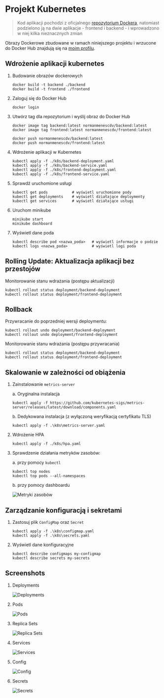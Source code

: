 # Projekt Kubernetes

> Kod aplikacji pochodzi z oficjalnego [repozytorium Dockera](https://github.com/docker/getting-started-app), natomiast podzielono ją na dwie aplikacje - frontend i backend - i wprowadzono w niej kilka nieznacznych zmian

Obrazy Dockerowe zbudowane w ramach niniejszego projektu i wrzucone do Docker Hub znajdują się na [moim profilu](https://hub.docker.com/u/normanmenescdv/).

## Wdrożenie aplikacji kubernetes

1. Budowanie obrazów dockerowych

   ```
   docker build -t backend ./backend
   docker build -t frontend ./frontend
   ```

2. Zaloguj się do Docker Hub

   ```
   docker login
   ```

3. Utwórz tag dla repozytorium i wyślij obraz do Docker Hub

   ```
   docker image tag backend:latest normanmenescdv/backend:latest
   docker image tag frontend:latest normanmenescdv/frontend:latest

   docker push normanmenescdv/backend:latest
   docker push normanmenescdv/frontend:latest
   ```

4. Wdrożenie aplikacji w Kubernetes

   ```
   kubectl apply -f ./k8s/backend-deployment.yaml
   kubectl apply -f ./k8s/backend-service.yaml
   kubectl apply -f ./k8s/frontend-deployment.yaml
   kubectl apply -f ./k8s/frontend-service.yaml
   ```

5. Sprawdź uruchomione usługi

   ```
   kubectl get pods           # wyświetl uruchomione pody
   kubectl get deployments    # wyświetl działające deploymenty
   kubectl get services       # wyświetl działające usługi
   ```

6. Uruchom minikube

   ```
   minikube start
   minikube dashboard
   ```

7. Wyświetl dane poda

   ```
   kubectl describe pod <nazwa_poda>   # wyświetl informacje o podzie
   kubectl logs <nazwa_poda>           # wyświetl logi poda
   ```

## Rolling Update: Aktualizacja aplikacji bez przestojów

Monitorowanie stanu wdrażania (postępu aktualizacji)

```
kubectl rollout status deployment/backend-deployment
kubectl rollout status deployment/frontend-deployment
```

## Rollback

Przywracanie do poprzedniej wersji deploymentu:

```
kubectl rollout undo deployment/backend-deployment
kubectl rollout undo deployment/frontend-deployment
```

Monitorowanie stanu wdrażania (postępu przywracania)

```
kubectl rollout status deployment/backend-deployment
kubectl rollout status deployment/frontend-deployment
```

## Skalowanie w zależności od obiążenia

1. Zainstalowanie `metrics-server`

   a. Oryginalna instalacja

   ```
   kubectl apply -f https://github.com/kubernetes-sigs/metrics-server/releases/latest/download/components.yaml
   ```

   b. Dedykowana instalacja (z wyłączoną weryfikacją certyfikatu TLS)

   ```
   kubectl apply -f .\k8s\metrics-server.yaml
   ```

2. Wdrożenie HPA

   ```
   kubectl apply -f ./k8s/hpa.yaml
   ```

3. Sprawdzenie działania metryków zasobów:

   a. przy pomocy `kubectl`

   ```
   kubectl top nodes
   kubectl top pods --all-namespaces
   ```

   b. przy pomocy dashboardu

   ![Metryki zasobów](img/metryki-zasobow.png)

## Zarządzanie konfiguracją i sekretami

1. Zastosuj plik `ConfigMap` oraz `Secret`

   ```
   kubectl apply -f .\k8s\configmap.yaml
   kubectl apply -f .\k8s\secrets.yaml
   ```

2. Wyświetl dane konfiguracyjne

   ```
   kubectl describe configmaps my-configmap
   kubectl describe secrets my-secrets
   ```

## Screenshots

1. Deployments

   ![Deployments](img/deployments.png)

2. Pods

   ![Pods](img/pods.png)

3. Replica Sets

   ![Replica Sets](img/replicaSets.png)

4. Services

   ![Services](img/services.png)

5. Config

   ![Config](img/config.png)

6. Secrets

   ![Secrets](img/secrets.png)
